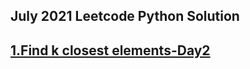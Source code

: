 
<h2>July 2021 Leetcode Python Solution<h2>
<a href="https://github.com/adibalveer/Coding-Decoded/blob/patch-6/July2021/python/Find%20k%20closest%20elements">1.Find k closest elements-Day2</a>

